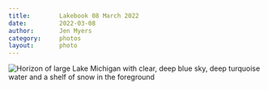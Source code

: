 ```yaml
---
title:        Lakebook 08 March 2022
date:         2022-03-08
author:       Jen Myers
category:     photos
layout:       photo
---
```


<div><img alt="Horizon of large Lake Michigan with clear, deep blue sky, deep turquoise water and a shelf of snow in the foreground" src="{{ site.baseurl }}/images/photos/2022-03-08.jpg" /></div>
